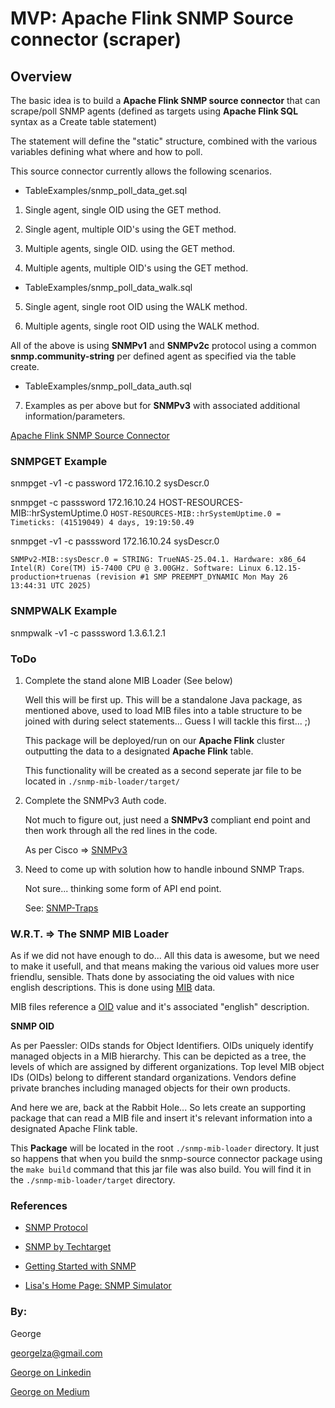 # MVP: Apache Flink SNMP Source connector (scraper)

## Overview

The basic idea is to build a **Apache Flink SNMP source connector** that can scrape/poll SNMP agents (defined as targets using **Apache Flink SQL** syntax as a Create table statement) 

The statement will define the "static" structure, combined with the various variables defining what where and how to poll.


This source connector currently allows the following scenarios.

- TableExamples/snmp_poll_data_get.sql
  
1. Single agent, single OID using the GET method.

2. Single agent, multiple OID's using the GET method.

3. Multiple agents, single OID. using the GET method.

4. Multiple agents, multiple OID's using the GET method.

- TableExamples/snmp_poll_data_walk.sql

5. Single agent, single root OID using the WALK method.

6. Multiple agents, single root OID using the WALK method.

All of the above is using **SNMPv1** and **SNMPv2c** protocol using a common **snmp.community-string** per defined agent as specified via the table create.

- TableExamples/snmp_poll_data_auth.sql

7. Examples as per above but for **SNMPv3** with associated additional information/parameters.


[Apache Flink SNMP Source Connector](https://github.com/georgelza/SNMP-Flink-Source-connector.git)    


### SNMPGET Example

snmpget -v1 -c password 172.16.10.2 sysDescr.0

snmpget -c passsword 172.16.10.24 HOST-RESOURCES-MIB::hrSystemUptime.0
`HOST-RESOURCES-MIB::hrSystemUptime.0 = Timeticks: (41519049) 4 days, 19:19:50.49`


snmpget -v1 -c passsword 172.16.10.24 sysDescr.0

`SNMPv2-MIB::sysDescr.0 = STRING: TrueNAS-25.04.1. Hardware: x86_64 Intel(R) Core(TM) i5-7400 CPU @ 3.00GHz. Software: Linux 6.12.15-production+truenas (revision #1 SMP PREEMPT_DYNAMIC Mon May 26 13:44:31 UTC 2025)`


### SNMPWALK Example

snmpwalk -v1 -c passsword <Agent IP> 1.3.6.1.2.1


### ToDo

1. Complete the stand alone MIB Loader (See below)

    Well this will be first up. This will be a standalone Java package, as mentioned above, used to load MIB files into a table structure to be joined with during select statements... Guess I will tackle this first... ;) 
    
    This package will be deployed/run on our **Apache Flink** cluster outputting the data to a designated **Apache Flink** table.

    This functionality will be created as a second seperate jar file to be located in `./snmp-mib-loader/target/`


2. Complete the SNMPv3 Auth code.

    Not much to figure out, just need a **SNMPv3** compliant end point and then work through all the red lines in the code.
    
    As per Cisco => [SNMPv3](https://www.cisco.com/c/en/us/td/docs/ios-xml/ios/snmp/configuration/xe-3se/3850/snmp-xe-3se-3850-book/nm-snmp-snmpv3.pdf)


2. Need to come up with solution how to handle inbound SNMP Traps.
    
    Not sure... thinking some form of API end point.

    See: [SNMP-Traps](https://www.logicmonitor.com/blog/snmp-traps)


### W.R.T. => The SNMP MIB Loader

As if we did not have enough to do... All this data is awesome, but we need to make it usefull, and that means making the various oid values more user friendlu, sensible. Thats done by associating the oid values with nice english descriptions. This is done using [MIB](https://www.solarwinds.com/resources/it-glossary/mib) data. 


MIB files reference a [OID](https://www.paessler.com/it-explained/snmp-mibs-and-oids-an-overview#:~:text=SNMP%20OID,objects%20for%20their%20own%20products.) value and it's associated "english" description.


**SNMP OID**

As per Paessler: OIDs stands for Object Identifiers. OIDs uniquely identify managed objects in a MIB hierarchy. This can be depicted as a tree, the levels of which are assigned by different organizations. Top level MIB object IDs (OIDs) belong to different standard organizations.
Vendors define private branches including managed objects for their own products.


And here we are, back at the Rabbit Hole... So lets create an supporting package that can read a MIB file and insert it's relevant information into a designated Apache Flink table.

This **Package** will be located in the root `./snmp-mib-loader` directory. It just so happens that when you build the snmp-source connector package using the `make build` command that this jar file was also build. You will find it in the `./snmp-mib-loader/target` directory. 


### References

- [SNMP Protocol](https://en.wikipedia.org/wiki/Simple_Network_Management_Protocol)

- [SNMP by Techtarget](https://www.techtarget.com/searchnetworking/definition/SNMP)

- [Getting Started with SNMP](https://www.easysnmp.com/tutorial/getting-snmp-data/)

- [Lisa's Home Page: SNMP Simulator](https://www.rushworth.us/lisa/?p=11032)
 

### By:

George

[georgelza@gmail.com](georgelza@gmail.com)

[George on Linkedin](https://www.linkedin.com/in/george-leonard-945b502/)

[George on Medium](https://medium.com/@georgelza)

